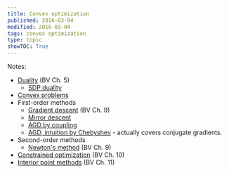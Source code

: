 ```yaml
---
title: Convex optimization
published: 2016-03-04
modified: 2016-03-04
tags: convex optimization
type: topic
showTOC: True
---
```


Notes: 

* [Duality](duality.html) (BV Ch. 5)
    * [SDP duality](sdp-duality.html)
* [Convex problems](convex_problems.html)
* First-order methods
	* [Gradient descent](GD.html) (BV Ch. 9)
	* [Mirror descent](mirror-descent.html) 
	* [AGD by coupling](AO15.html)
	* [AGD, intuition by Chebyshev](/posts/math/analysis/numerical/chebyshev.html) - actually covers conjugate gradients.
* Second-order methods
	* [Newton's method](second-order.html) (BV Ch. 9)
* [Constrained optimization](constrained.html) (BV Ch. 10)
* [Interior point methods](ipm.html) (BV Ch. 11)
